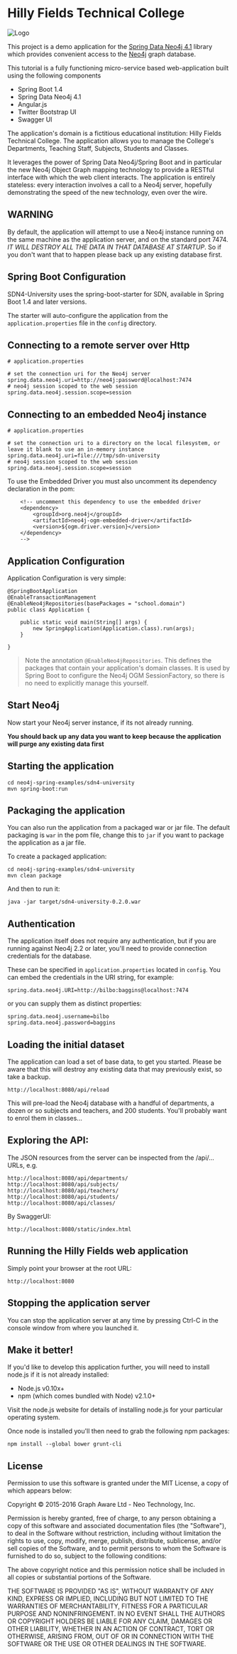 Hilly Fields Technical College
==============================
![Logo](https://github.com/neo4j/neo4j-ogm/blob/master/neo4j-spring-examples/sdn-boot/src/main/webapp/assets/images/engineering-dept.JPG)

This project is a demo application for the [Spring Data Neo4j 4.1](https://github.com/SpringSource/spring-data-neo4j)
library which provides convenient access to the [Neo4j](http://neo4j.org) graph database.

This tutorial is a fully functioning micro-service based web-application built using the following components

- Spring Boot 1.4
- Spring Data Neo4j 4.1
- Angular.js
- Twitter Bootstrap UI
- Swagger UI

The application's domain is a fictitious educational institution: Hilly Fields Technical College. The application allows you to manage the College's Departments, Teaching Staff, Subjects, Students and Classes.

It leverages the power of Spring Data Neo4j/Spring Boot and in particular the new Neo4j Object Graph mapping technology to provide a RESTful interface with which the web client interacts. The application is entirely stateless: every interaction involves a call to a Neo4j server, hopefully demonstrating the speed of the new technology, even over the wire.

WARNING
-------
By default, the application will attempt to use a Neo4j instance running on the same machine as the application server, and on the standard port 7474. *IT WILL DESTROY ALL THE DATA IN THAT DATABASE AT STARTUP*. So if you don't want that to happen please back up any existing database first.

Spring Boot Configuration
-------------------------
SDN4-University uses the spring-boot-starter for SDN, available in Spring Boot 1.4 and later versions.
 
The starter will auto-configure the application from the `application.properties` file in the `config` directory. 

Connecting to a remote server over Http
---------------------------------------
    # application.properties
    
    # set the connection uri for the Neo4j server
    spring.data.neo4j.uri=http://neo4j:password@localhost:7474
    # neo4j session scoped to the web session
    spring.data.neo4j.session.scope=session
    
Connecting to an embedded Neo4j instance
---------------------------------------
    # application.properties
    
    # set the connection uri to a directory on the local filesystem, or leave it blank to use an in-memory instance
    spring.data.neo4j.uri=file:///tmp/sdn-university
    # neo4j session scoped to the web session
    spring.data.neo4j.session.scope=session

To use the Embedded Driver you must also uncomment its dependency declaration in the pom:

        <!-- uncomment this dependency to use the embedded driver
        <dependency>
            <groupId>org.neo4j</groupId>
            <artifactId>neo4j-ogm-embedded-driver</artifactId>
            <version>${ogm.driver.version}</version>
        </dependency>
        -->
        
    
Application Configuration
-------------------------

Application Configuration is very simple:

```
@SpringBootApplication
@EnableTransactionManagement
@EnableNeo4jRepositories(basePackages = "school.domain")
public class Application {

    public static void main(String[] args) {
        new SpringApplication(Application.class).run(args);
    }

}
```

> Note the annotation `@EnableNeo4jRepositories`. This defines the packages that contain your application's domain classes. It is used by Spring Boot to configure the Neo4j OGM SessionFactory, so there is no need to explicitly manage this yourself. 

Start Neo4j
-----------

Now start your Neo4j server instance, if its not already running. 

**You should back up any data you want to keep because the application will purge any existing data first**

Starting the application
------------------------

    cd neo4j-spring-examples/sdn4-university
    mvn spring-boot:run

Packaging the application
-------------------------
You can also run the application from a packaged war or jar file. The default packaging is `war` in the pom file, 
change this to `jar` if you want to package the application as a jar file.

To create a packaged application:

    cd neo4j-spring-examples/sdn4-university
    mvn clean package
    
And then to run it:
    
    java -jar target/sdn4-university-0.2.0.war

Authentication
--------------
The application itself does not require any authentication, but if you are running against Neo4j 2.2 or later,
you'll need to provide connection credentials for the database. 

These can be specified in `application.properties` located in  `config`. You can embed the credentials in the URI string, for example: 

    spring.data.neo4j.URI=http://bilbo:baggins@localhost:7474 

or you can supply them as distinct properties:

    spring.data.neo4j.username=bilbo
    spring.data.neo4j.password=baggins

Loading the initial dataset
---------------------------
The application can load a set of base data, to get you started. Please be aware that this will destroy
any existing data that may previously exist, so take a backup.

    http://localhost:8080/api/reload

This will pre-load the Neo4j database with a handful of departments, a dozen or so subjects and teachers,
and 200 students. You'll probably want to enrol them in classes...

Exploring the API:
-----------------
The JSON resources from the server can be inspected from the /api/... URLs, e.g.

    http://localhost:8080/api/departments/
    http://localhost:8080/api/subjects/
    http://localhost:8080/api/teachers/
    http://localhost:8080/api/students/
    http://localhost:8080/api/classes/
    
By SwaggerUI:

    http://localhost:8080/static/index.html

Running the Hilly Fields web application
----------------------------------------
Simply point your browser at the root URL:

    http://localhost:8080

Stopping the application server
-------------------------------
You can stop the application server at any time by pressing Ctrl-C in the console window from where you launched it.

Make it better!
---------------
If you'd like to develop this application further, you will need to install node.js if it is not already installed:

- Node.js v0.10x+
- npm (which comes bundled with Node) v2.1.0+

Visit the node.js website for details of installing node.js for your particular operating system.

Once node is installed you'll then need to grab the following npm packages:

    npm install --global bower grunt-cli

License
-------
Permission to use this software is granted under the MIT License, a copy of which appears below:

Copyright © 2015-2016 Graph Aware Ltd - Neo Technology, Inc.

Permission is hereby granted, free of charge, to any person obtaining a copy of this software and associated 
documentation files (the "Software"), to deal in the Software without restriction, including without limitation the 
rights to use, copy, modify, merge, publish, distribute, sublicense, and/or sell copies of the Software, and to permit 
persons to whom the Software is furnished to do so, subject to the following conditions:

The above copyright notice and this permission notice shall be included in all copies or substantial portions of the 
Software.

THE SOFTWARE IS PROVIDED "AS IS", WITHOUT WARRANTY OF ANY KIND, EXPRESS OR IMPLIED, INCLUDING BUT NOT LIMITED TO 
THE WARRANTIES OF MERCHANTABILITY, FITNESS FOR A PARTICULAR PURPOSE AND NONINFRINGEMENT. IN NO EVENT SHALL THE AUTHORS 
OR COPYRIGHT HOLDERS BE LIABLE FOR ANY CLAIM, DAMAGES OR OTHER LIABILITY, WHETHER IN AN ACTION OF CONTRACT, TORT 
OR OTHERWISE, ARISING FROM, OUT OF OR IN CONNECTION WITH THE SOFTWARE OR THE USE OR OTHER DEALINGS IN THE SOFTWARE.




